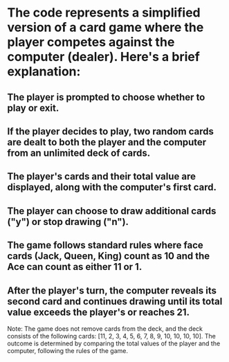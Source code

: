 # The code represents a simplified version of a card game where the player competes against the computer (dealer). Here's a brief explanation:
## The player is prompted to choose whether to play or exit.
## If the player decides to play, two random cards are dealt to both the player and the computer from an unlimited deck of cards.
## The player's cards and their total value are displayed, along with the computer's first card.
## The player can choose to draw additional cards ("y") or stop drawing ("n").
## The game follows standard rules where face cards (Jack, Queen, King) count as 10 and the Ace can count as either 11 or 1.
## After the player's turn, the computer reveals its second card and continues drawing until its total value exceeds the player's or reaches 21.

Note: The game does not remove cards from the deck, and the deck consists of the following cards: [11, 2, 3, 4, 5, 6, 7, 8, 9, 10, 10, 10, 10]. The outcome is determined by comparing the total values of the player and the computer, following the rules of the game.
